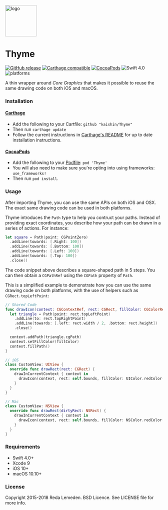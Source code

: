 <img src="https://raw.github.com/kaishin/Thyme/master/logo.png" width="100" alt="logo" />

# Thyme

[![GitHub release](https://img.shields.io/github/release/kaishin/Thyme.svg)](https://github.com/kaishin/Thyme/releases/latest) [![Carthage compatible](https://img.shields.io/badge/Carthage-compatible-4BC51D.svg?style=flat)](https://github.com/Carthage/Carthage) [![CocoaPods](https://img.shields.io/cocoapods/v/Thyme.svg)](https://cocoapods.org/pods/Thyme) ![Swift 4.0](https://img.shields.io/badge/Swift-4.0-orange.svg) ![platforms](https://img.shields.io/badge/platforms-iOS%20%7C%20macOS-lightgrey.svg)

A thin wrapper around *Core Graphics* that makes it possible to reuse the same drawing code on both iOS and macOS.

### Installation

#### [Carthage](https://github.com/Carthage/Carthage)

- Add the following to your Cartfile: `github "kaishin/Thyme"`
- Then run `carthage update`
- Follow the current instructions in [Carthage's README][carthage-installation]
for up to date installation instructions.

[carthage-installation]: https://github.com/Carthage/Carthage#adding-frameworks-to-an-application

#### [CocoaPods](http://cocoapods.org)

- Add the following to your [Podfile](http://guides.cocoapods.org/using/the-podfile.html): `pod 'Thyme'`
- You will also need to make sure you're opting into using frameworks: `use_frameworks!`
- Then run `pod install`.

### Usage

After importing Thyme, you can use the same APIs on both iOS and OSX. The exact same drawing code can be used in both platforms.

Thyme introduces the `Path` type to help you contruct your paths. Instead of providing exact coordinates, you describe how your path can be drawn in a series of actions. For instance:

~~~swift
let square = Path(point: CGPointZero)
  .addLine(towards: [.Right: 100])
  .addLine(towards: [.Bottom: 100])
  .addLine(towards: [.Left: 100])
  .addLine(towards: [.Top: 100])
  .close()
~~~

The code snippet above describes a square-shaped path in 5 steps. You can then obtain a `CGPathRef` using the `CGPath` property of `Path`.

This is a simplified example to demonstrate how you can use the same drawing code on both platforms, with the use of helpers such as `CGRect.topLeftPoint`:

~~~swift
// Shared Code
func drawIcon(context: CGContextRef, rect: CGRect, fillColor: CGColorRef) {
  let triangle = Path(point: rect.topLeftPoint)
    .addLine(to: rect.topRightPoint)
    .addLine(towards: [.left: rect.width / 2, .bottom: rect.height])
    .close()

  context.addPath(triangle.cgPath)
  context.setFillColor(fillColor)
  context.fillPath()
}

// iOS
class CustomView: UIView {
  override func drawRect(rect: CGRect) {
    drawInCurrentContext { context in
      drawIcon(context, rect: self.bounds, fillColor: UIColor.redColor())
    }
  }
}

// Mac
class CustomView: NSView {
  override func drawRect(dirtyRect: NSRect) {
    drawInCurrentContext { context in
      drawIcon(context, rect: self.bounds, fillColor: NSColor.redColor())
    }
  }
}
~~~

### Requirements

- Swift 4.0+
- Xcode 9
- iOS 10+
- macOS 10.10+

### License

Copyright 2015-2018 Reda Lemeden. BSD Licence. See LICENSE file for more info.
